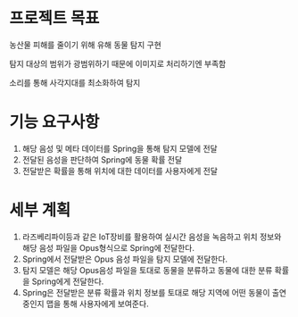 # 프로젝트 목표

농산물 피해를 줄이기 위해 유해 동물 탐지 구현

탐지 대상의 범위가 광범위하기 때문에 이미지로 처리하기엔 부족함

소리를 통해 사각지대를 최소화하여 탐지

# 기능 요구사항

1. 해당 음성 및 메타 데이터를 Spring을 통해 탐지 모델에 전달
2. 전달된 음성을 판단하여 Spring에 동물 확률 전달
3. 전달받은 확률을 통해 위치에 대한 데이터를 사용자에게 전달


# 세부 계획
1. 라즈베리파이등과 같은 IoT장비를 활용하여 실시간 음성을 녹음하고 위치 정보와  해당 음성 파일을 Opus형식으로 Spring에 전달한다.
2. Spring에서 전달받은 Opus 음성 파일을 탐지 모델에 전달한다.
3. 탐지 모델은 해당 Opus음성 파일을 토대로 동물을 분류하고 동물에 대한 분류 확률을 Spring에게 전달한다.
4. Spring은 전달받은 분류 확률과 위치 정보를 토대로 해당 지역에 어떤 동물이 출연중인지 맵을 통해 사용자에게 보여준다.
